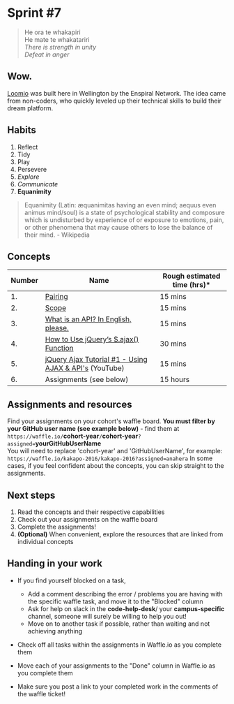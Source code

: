 # Sprint #7

> He ora te whakapiri<br>
> He mate te whakatariri<br>
> *There is strength in unity*<br>
> *Defeat in anger*<br>

## Wow.
[Loomio](https://www.loomio.org/) was built here in Wellington by the Enspiral Network. The idea came from non-coders, who quickly leveled up their technical skills to build their dream platform.

## Habits

<!-- learn > develop > practice -->
1. Reflect
2. Tidy
3. Play
5. Persevere
6. *Explore*
6. *Communicate*
7. **Equanimity**

>Equanimity (Latin: æquanimitas having an even mind; aequus even animus mind/soul) is a state of psychological stability and composure which is undisturbed by experience of or exposure to emotions, pain, or other phenomena that may cause others to lose the balance of their mind. - Wikipedia

## Concepts

Number | Name | Rough estimated time (hrs)*
--------|-------------------|----------
1. | [Pairing](https://github.com/dev-academy-programme/curriculum/tree/master/concepts/pairing) | 15 mins
2. | [Scope](https://github.com/dev-academy-programme/curriculum/tree/master/concepts/js-scope) | 15 mins
3. | [What is an API? In English, please.](https://medium.freecodecamp.com/what-is-an-api-in-english-please-b880a3214a82#.wczp0u47w) | 15 mins
4. | [How to Use jQuery’s $.ajax() Function](https://www.sitepoint.com/use-jquerys-ajax-function/) | 30 mins
5. | [jQuery Ajax Tutorial #1 - Using AJAX & API's](https://www.youtube.com/watch?v=fEYx8dQr_cQ) (YouTube) | 15 mins
6. | Assignments (see below) | 15 hours


## Assignments and resources
Find your assignments on your cohort's waffle board. **You must filter by your GitHub user name (see example below)** - find them at<br> `https://waffle.io/`**cohort-year**`/`**cohort-year**`?assigned=`**yourGitHubUserName**
<br>
You will need to replace 'cohort-year' and 'GitHubUserName', for example:<br> `https://waffle.io/kakapo-2016/kakapo-2016?assigned=anahera`
In some cases, if you feel confident about the concepts, you can skip straight to the assignments.

## Next steps
1. Read the concepts and their respective capabilities
2. Check out your assignments on the waffle board
3. Complete the assignments!
4. **(Optional)** When convenient, explore the resources that are linked from individual concepts

## Handing in your work
- If you find yourself blocked on a task,
  - Add a comment describing the error / problems you are having with the specific waffle task, and move it to the "Blocked" column
  - Ask for help on slack in the **code-help-desk**/ your **campus-specific** channel, someone will surely be willing to help you out!
  - Move on to another task if possible, rather than waiting and not achieving anything


- Check off all tasks within the assignments in Waffle.io as you complete them
- Move each of your assignments to the "Done" column in Waffle.io as you complete them
- Make sure you post a link to your completed work in the comments of the waffle ticket!
